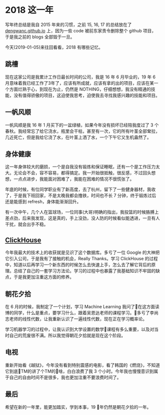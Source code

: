 # 2018 这一年

写年终总结是我自 2015 年来的习惯，之前 15, 16, 17 的总结放在了 [dengwanc.github.io](https://github.com/dengwanc/dengwanc.github.io/issues) 上，因为一些 code 被前东家责令删除整个 github 项目，于是我之前的 blogs 全部毁于一旦。

今天(2019-01-05)来往回看看，2018 有哪些记忆。

## 跳槽

现在这家公司是我累计工作日最长时间的公司，我是 16 年 6 月毕业的，19 年 6 月意味着我已经工作了3年了，应该有所成就，应该有拿的出的项目，应该在某一个方面烂熟于心，到现在为止，仍然是 NOTHING，仔细想想，我没有精通的技能，没有值得骄傲的项目，这迫使我思考，迫使我去寻找我感兴趣的技能和项目。

## 一帆风顺

一帆风顺是我 16 年 1 月买下的一盆绿植，如果今年没有损坏已经陪我度过了 3 个春秋。我经常忘了给它浇水，瓶里会干枯，甚至有一次，它的所有叶茎全部耷拉，几近死亡，但是我给它浇了水，在叶茎上洒了水，一个下午它又生机盎然了。

## 身体健康

这一年身体较大的磨损，一个是自我没有锻炼和保证睡眠，还有一个是工作压力太大。无论会不会，容不容易，都得搞定。我一开始很抵触，很反感，不过回头想想，一点点进步，我能面对困难了，我能在困难的情况不很慌张了。

年底的时候，有位同学职业有了新高度，去了杭州，留下了一些健身器材，我收了，于是我下班回家，不是太晚我都会撸铁，时间也不长 7 分钟，终于锻炼过后还是能感到 refresh，身体能渐渐回升。

有一次中午，几个人在篮球场，一位同事(大哥)明确的指出，我投篮的时候胳膊上差点劲，后来我发现，这是真的，手上没劲，没人防的时候看似能透进，一旦有人干扰，就会出手不稳。

## [ClickHouse](https://clickhouse.yandex/docs/en/)

今年我最大的技术上的收获就是见识了这个数据库。多亏了一位 Google 的大神把它引入公司，于是我有了接触的机会，Really Thanks。学习 ClickHouse 的过程中，知道以后再学习一个新东西的时候怎么去快速上手，怎么去了解它背后的原理。总结了自己的一套学习方法论。学习的过程中也暴露了我基础知识不牢固的缺点，于是我更加注重这方面的修养。

## 朝花夕拾

在 6 月的时候，我制定了一个计划，学习 Machine Learning 我问了在这方面读博的同学，什么是重点，要学习什么，跟着吴恩达老师的课程学习。多亏了李尚志老师的线性代数，让我重新认识了一遍线性代数，现在正在学习概率论。

学习机器学习的过程中，让我认识到大学设置的数学课程有多么重要，以及对当时自己的荒废很不满。所以我觉得朝花夕拾就是现在这个阶段。

## 电视

重新开始看《越狱》，今年没有看到特别震感的电影，看了韩国的《燃烧》，不知道它到底TM的讲了个TM的啥，白白浪费了我 3 个小时。今年我也慢慢意识到属于自己的自由时间不是很多，我也更加注重不要浪费时间了。

## 最后

希望在新的一年里，能更加踏实，学到本事，19 年仍然是朝花夕拾的一年。
